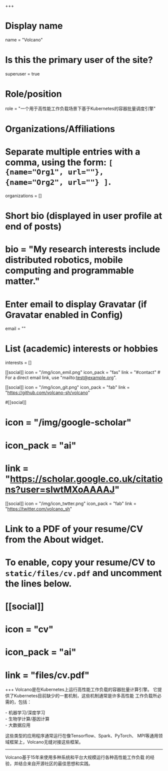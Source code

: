 +++
# Display name
name = "Volcano"

# Is this the primary user of the site?
superuser = true

# Role/position
role = "一个用于高性能工作负载场景下基于Kubernetes的容器批量调度引擎"

# Organizations/Affiliations
#   Separate multiple entries with a comma, using the form: `[ {name="Org1", url=""}, {name="Org2", url=""} ]`.
organizations = []

# Short bio (displayed in user profile at end of posts)
# bio = "My research interests include distributed robotics, mobile computing and programmable matter."

# Enter email to display Gravatar (if Gravatar enabled in Config)
email = ""

# List (academic) interests or hobbies
interests = []

[[social]]
  icon = "/img/icon_emil.png"
  icon_pack = "fas"
  link = "#contact"  # For a direct email link, use "mailto:test@example.org".



 [[social]]
  icon = "/img/icon_git.png"
  icon_pack = "fab"
  link = "https://github.com/volcano-sh/volcano"

#[[social]]
 # icon = "/img/google-scholar"
 # icon_pack = "ai"
 # link = "https://scholar.google.co.uk/citations?user=sIwtMXoAAAAJ"

[[social]]
  icon = "/img/icon_twtter.png"
  icon_pack = "fab"
  link = "https://twitter.com/volcano_sh"

# Link to a PDF of your resume/CV from the About widget.
# To enable, copy your resume/CV to `static/files/cv.pdf` and uncomment the lines below.
# [[social]]
#   icon = "cv"
#   icon_pack = "ai"
#   link = "files/cv.pdf"

+++
Volcano是在Kubernetes上运行高性能工作负载的容器批量计算引擎。
它提供了Kubernetes目前缺少的一套机制，这些机制通常是许多高性能
工作负载所必需的，包括：

\-  机器学习/深度学习   
\-  生物学计算/基因计算   
\-  大数据应用    


这些类型的应用程序通常运行在像Tensorflow、Spark、PyTorch、
MPI等通用领域框架上，Volcano无缝对接这些框架。

***

Volcano基于15年来使用多种系统和平台大规模运行各种高性能工作负载
的经验，并结合来自开源社区的最佳思想和实践。
